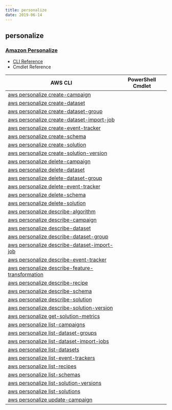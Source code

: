 ```yaml
---
title: personalize
date: 2019-06-14
---
```


## personalize

### [Amazon Personalize](https://aws.amazon.com/personalize/)

* [CLI Reference](https://docs.aws.amazon.com/cli/latest/reference/personalize/index.html)
* Cmdlet Reference

|AWS CLI|PowerShell Cmdlet|
|----|----|
|[aws personalize create-campaign](https://docs.aws.amazon.com/cli/latest/reference/personalize/create-campaign.html)||
|[aws personalize create-dataset](https://docs.aws.amazon.com/cli/latest/reference/personalize/create-dataset.html)||
|[aws personalize create-dataset-group](https://docs.aws.amazon.com/cli/latest/reference/personalize/create-dataset-group.html)||
|[aws personalize create-dataset-import-job](https://docs.aws.amazon.com/cli/latest/reference/personalize/create-dataset-import-job.html)||
|[aws personalize create-event-tracker](https://docs.aws.amazon.com/cli/latest/reference/personalize/create-event-tracker.html)||
|[aws personalize create-schema](https://docs.aws.amazon.com/cli/latest/reference/personalize/create-schema.html)||
|[aws personalize create-solution](https://docs.aws.amazon.com/cli/latest/reference/personalize/create-solution.html)||
|[aws personalize create-solution-version](https://docs.aws.amazon.com/cli/latest/reference/personalize/create-solution-version.html)||
|[aws personalize delete-campaign](https://docs.aws.amazon.com/cli/latest/reference/personalize/delete-campaign.html)||
|[aws personalize delete-dataset](https://docs.aws.amazon.com/cli/latest/reference/personalize/delete-dataset.html)||
|[aws personalize delete-dataset-group](https://docs.aws.amazon.com/cli/latest/reference/personalize/delete-dataset-group.html)||
|[aws personalize delete-event-tracker](https://docs.aws.amazon.com/cli/latest/reference/personalize/delete-event-tracker.html)||
|[aws personalize delete-schema](https://docs.aws.amazon.com/cli/latest/reference/personalize/delete-schema.html)||
|[aws personalize delete-solution](https://docs.aws.amazon.com/cli/latest/reference/personalize/delete-solution.html)||
|[aws personalize describe-algorithm](https://docs.aws.amazon.com/cli/latest/reference/personalize/describe-algorithm.html)||
|[aws personalize describe-campaign](https://docs.aws.amazon.com/cli/latest/reference/personalize/describe-campaign.html)||
|[aws personalize describe-dataset](https://docs.aws.amazon.com/cli/latest/reference/personalize/describe-dataset.html)||
|[aws personalize describe-dataset-group](https://docs.aws.amazon.com/cli/latest/reference/personalize/describe-dataset-group.html)||
|[aws personalize describe-dataset-import-job](https://docs.aws.amazon.com/cli/latest/reference/personalize/describe-dataset-import-job.html)||
|[aws personalize describe-event-tracker](https://docs.aws.amazon.com/cli/latest/reference/personalize/describe-event-tracker.html)||
|[aws personalize describe-feature-transformation](https://docs.aws.amazon.com/cli/latest/reference/personalize/describe-feature-transformation.html)||
|[aws personalize describe-recipe](https://docs.aws.amazon.com/cli/latest/reference/personalize/describe-recipe.html)||
|[aws personalize describe-schema](https://docs.aws.amazon.com/cli/latest/reference/personalize/describe-schema.html)||
|[aws personalize describe-solution](https://docs.aws.amazon.com/cli/latest/reference/personalize/describe-solution.html)||
|[aws personalize describe-solution-version](https://docs.aws.amazon.com/cli/latest/reference/personalize/describe-solution-version.html)||
|[aws personalize get-solution-metrics](https://docs.aws.amazon.com/cli/latest/reference/personalize/get-solution-metrics.html)||
|[aws personalize list-campaigns](https://docs.aws.amazon.com/cli/latest/reference/personalize/list-campaigns.html)||
|[aws personalize list-dataset-groups](https://docs.aws.amazon.com/cli/latest/reference/personalize/list-dataset-groups.html)||
|[aws personalize list-dataset-import-jobs](https://docs.aws.amazon.com/cli/latest/reference/personalize/list-dataset-import-jobs.html)||
|[aws personalize list-datasets](https://docs.aws.amazon.com/cli/latest/reference/personalize/list-datasets.html)||
|[aws personalize list-event-trackers](https://docs.aws.amazon.com/cli/latest/reference/personalize/list-event-trackers.html)||
|[aws personalize list-recipes](https://docs.aws.amazon.com/cli/latest/reference/personalize/list-recipes.html)||
|[aws personalize list-schemas](https://docs.aws.amazon.com/cli/latest/reference/personalize/list-schemas.html)||
|[aws personalize list-solution-versions](https://docs.aws.amazon.com/cli/latest/reference/personalize/list-solution-versions.html)||
|[aws personalize list-solutions](https://docs.aws.amazon.com/cli/latest/reference/personalize/list-solutions.html)||
|[aws personalize update-campaign](https://docs.aws.amazon.com/cli/latest/reference/personalize/update-campaign.html)||

